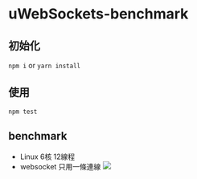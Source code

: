 # uWebSockets-benchmark

## 初始化
```npm i``` or ```yarn install```
## 使用
```npm test```

## benchmark
- Linux 6核 12線程
- websocket 只用一條連線
![](./1556613638644.png)<br>

